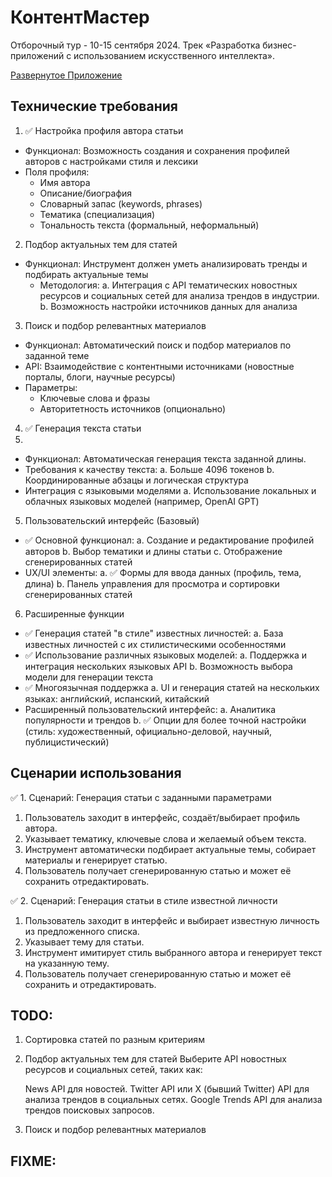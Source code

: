 # КонтентМастер

Отборочный тур - 10-15 сентября 2024.
Трек «Разработка бизнес-приложений с использованием искусственного интеллекта».

[Развернутое Приложение](https://contentmaster.twc1.net/)

## Технические требования

1. ✅ Настройка профиля автора статьи

* Функционал: Возможность создания и сохранения профилей авторов с настройками стиля и лексики
* Поля профиля:
    - Имя автора
    - Описание/биография
    - Словарный запас (keywords, phrases)
    - Тематика (специализация)
    - Тональность текста (формальный, неформальный)

2. Подбор актуальных тем для статей

* Функционал: Инструмент должен уметь анализировать тренды и подбирать aктуальные темы
    * Методология:
      a. Интеграция c API тематических новостных ресурсов и социальных сетей для анализа трендов в индустрии.
      b. Возможность настройки источников данных для анализа

3. Поиск и подбор релевантных материалов

* Функционал: Автоматический поиск и подбор материалов по заданной теме
* API: Взаимодействие с контентными источниками (новостные порталы, блоги, научные ресурсы)
* Параметры:
    * Ключевые слова и фразы
    * Авторитетность источников (опционально)

4. ✅ Генерация текста статьи
5. 
* Функционал: Автоматическая генерация текста заданной длины.
* Требования к качеству текста:
  a. Больше 4096 токенов
  b. Координированные абзацы и логическая структура
* Интеграция с языковыми моделями
  a. Использование локальных и облачных языковых моделей (например, OpenAI GPT)

5. Пользовательский интерфейс (Базовый)

* ✅ Основной функционал:
  a. Создание и редактирование профилей авторов
  b. Выбор тематики и длины статьи
  c. Отображение сгенерированных статей
* UX/UI элементы:
  a. ✅ Формы для ввода данных (профиль, тема, длина)
  b. Панель управления для просмотра и сортировки сгенерированных статей

6. Расширенные функции

* ✅ Генерация статей "в стиле" известных личностей:
  a. База известных личностей с их стилистическими особенностями
* ✅ Использование различных языковых моделей:
  a. Поддержка и интеграция нескольких языковых API
  b. Возможность выбора модели для генерации текста
* ✅ Многоязычная поддержка
  a. UI и генерация статей на нескольких языках: английский, испанский, китайский
* Расширенный пользовательский интерфейс:
  a. Аналитика популярности и трендов
  b. ✅ Опции для более точной настройки (стиль: художественный, официально-деловой, научный, публицистический)

## Cценарии использования

✅ 1. Сценарий: Генерация статьи с заданными параметрами

1. Пользователь заходит в интерфейс, создаёт/выбирает профиль автора.
2. Указывает тематику, ключевые слова и желаемый объем текста.
3. Инструмент автоматически подбирает актуальные темы, собирает материалы и генерирует статью.
4. Пользователь получает сгенерированную статью и может её сохранить отредактировать.

✅ 2. Сценарий: Генерация статьи в стиле известной личности

1. Пользователь заходит в интерфейс и выбирает известную личность из предложенного списка.
2. Указывает тему для статьи.
3. Инструмент имитирует стиль выбранного автора и генерирует текст на указанную тему.
4. Пользователь получает сгенерированную статью и может её сохранить и отредактировать.

## TODO:

1. Сортировка статей по разным критериям
2. Подбор актуальных тем для статей
   Выберите API новостных ресурсов и социальных сетей, таких как:

   News API для новостей.
   Twitter API или X (бывший Twitter) API для анализа трендов в социальных сетях.
   Google Trends API для анализа трендов поисковых запросов.
3. Поиск и подбор релевантных материалов

## FIXME:
